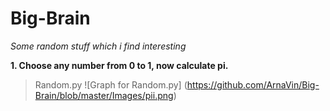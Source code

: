 # Big-Brain
*Some random stuff which i find interesting*

**1. Choose any number from 0 to 1, now calculate pi.**
>Random.py
![Graph for Random.py]
(https://github.com/ArnaVin/Big-Brain/blob/master/Images/pii.png)
